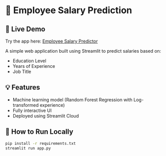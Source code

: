 # 🧠 Employee Salary Prediction

## 🚀 Live Demo
Try the app here: [Employee Salary Predictor](https://employeesalaryprediction-ebhdqn9vbeueqdt4sp8ffa.streamlit.app/)



A simple web application built using Streamlit to predict salaries based on:

- Education Level
- Years of Experience
- Job Title

## 💡 Features
- Machine learning model (Random Forest Regression with Log-transformed experience)
- Fully interactive UI
- Deployed using Streamlit Cloud

## 🚀 How to Run Locally

```bash
pip install -r requirements.txt
streamlit run app.py
